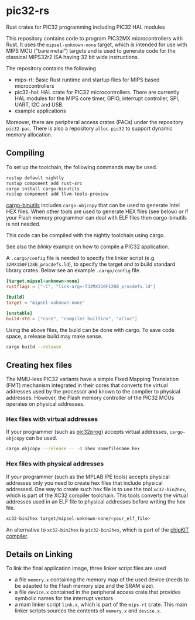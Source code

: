 # pic32-rs

Rust crates for PIC32 programming including PIC32 HAL modules

This repository contains code to program PIC32MX microcontrollers with Rust. It
uses the `mipsel-unknown-none` target, which is intended for use with MIPS MCU ("bare metal") targets and is used to generate code for the classical MIPS32r2 ISA having 32 bit wide instructions.

The repository contains the following

* mips-rt: Basic Rust runtime and startup files for MIPS based microcontrollers
* pic32-hal: HAL crate for PIC32 microcontrollers. There are currently HAL modules
for the MIPS core timer, GPIO, interrupt controller, SPI, UART, I2C and USB.
* example applications

Moreover, there are peripheral access crates (PACs) under the repository `pic32-pac`.
There is also a repository `alloc-pic32` to support dynamic memory allocation.

## Compiling

To set up the toolchain, the following commands may be used.

```sh
rustup default nightly
rustup component add rust-src
cargo install cargo-binutils
rustup component add llvm-tools-preview
```

[cargo-binutils](https://github.com/rust-embedded/cargo-binutils) includes
`cargo-objcopy` that can be used to generate Intel HEX
files. When other tools are used to generate HEX files (see below) or
if your Flash memory programmer can deal with ELF files then
cargo-binutils is not needed.

This code can be compiled with the nightly toolchain using cargo.

See also the _blinky_ example on how to compile a PIC32 application.

A `.cargo/config` file is needed to specify the linker script (e.g.
`32MX150F128B_procdefs.ld`), to specify the target and to build
standard library crates. Below see an example `.cargo/config` file.

```toml
[target.mipsel-unknown-none]
rustflags = ["-C", "link-arg=-T32MX150F128B_procdefs.ld"]

[build]
target = "mipsel-unknown-none"

[unstable]
build-std = ["core", "compiler_builtins", "alloc"]
```

Using the above files, the build can be done with cargo. To save code space, a
release build may make sense.

```sh
cargo build --release
```

## Creating hex files

The MMU-less PIC32 variants have a simple Fixed Mapping Translation (FMT)
mechanism integrated in their cores that converts the virtual addresses used
by the processor and known to the compiler to physical addresses. However, the
Flash memory controller of the PIC32 MCUs operates on physical addresses.

### Hex files with virtual addresses

If your programmer (such as [pic32prog](https://github.com/sergev/pic32prog))
accepts virtual addresses, ```cargo-objcopy``` can be used.

```sh
cargo objcopy --release -- -O ihex somefilename.hex
```

### Hex files with physical addresses

If your programmer (such as the MPLAB IPE tools) accepts physical addresses only
you need to create hex files that include physical addressed. One way to create
such hex file is to use the tool ```xc32-bin2hex```, which is part of the
XC32 compiler toolchain. This tools converts the virtual addresses used in an ELF
file to physical addresses before writing the hex file.

```sh
xc32-bin2hex target/mipsel-unknown-none/<your_elf_file>
```

An alternative to ```xc32-bin2hex``` is ```pic32-bin2hex```, which is part of the
[chipKIT compiler](https://github.com/chipKIT32/chipKIT-compiler-builds/releases).

## Details on Linking

To link the final application image, three linker script files are used

* a file `memory.x` containing the memory map of the used device (needs to be adapted
to the Flash memory size and the SRAM size).
* a file `device.x` contained in the peripheral access crate that provides
symbolic names for the interrupt vectors
* a main linker script `link.x`, which is part of the `mips-rt` crate. This main linker scripts sources the contents of `memory.x` and `device.x`.
